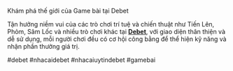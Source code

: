 
 Khám phá thế giới của Game bài tại Debet

Tận hưởng niềm vui của các trò chơi trí tuệ và chiến thuật như Tiến Lên, Phỏm, Sâm Lốc và nhiều trò chơi khác tại **[Debet](https://debetvip.online/game-bai/)**, với giao diện thân thiện và dễ sử dụng, mỗi người chơi đều có cơ hội công bằng để thể hiện kỹ năng và nhận phần thưởng giá trị.


#debet #nhacaidebet #nhacaiuytindebet #gamebai